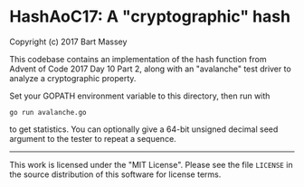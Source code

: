 # HashAoC17: A "cryptographic" hash
Copyright (c) 2017 Bart Massey

This codebase contains an implementation of the hash
function from Advent of Code 2017 Day 10 Part 2, along with
an "avalanche" test driver to analyze a cryptographic
property.

Set your GOPATH environment variable to this directory, then
run with

    go run avalanche.go

to get statistics. You can optionally give a 64-bit unsigned
decimal seed argument to the tester to repeat a sequence.

---

This work is licensed under the "MIT License".  Please see
the file `LICENSE` in the source distribution of this
software for license terms.
